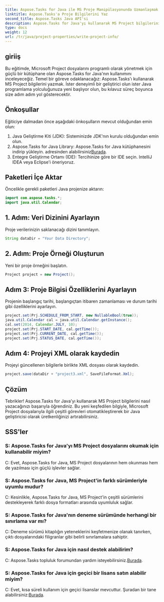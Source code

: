 ```yaml
---
title: Aspose.Tasks for Java ile MS Proje Manipülasyonunda Uzmanlaşmak
linktitle: Aspose.Tasks'a Proje Bilgilerini Yaz
second_title: Aspose.Tasks Java API'si
description: Aspose.Tasks for Java'yı kullanarak MS Project bilgilerini verimli bir şekilde yazmayı öğrenin. Java geliştiricileri için adım adım kılavuz.
type: docs
weight: 12
url: /tr/java/project-properties/write-project-info/
---
```

## giriiş
Bu eğitimde, Microsoft Project dosyalarını programlı olarak yönetmek için güçlü bir kütüphane olan Aspose.Tasks for Java'nın kullanımını inceleyeceğiz. Temel bir göreve odaklanacağız: Aspose.Tasks'ı kullanarak MS Project bilgilerini yazmak. İster deneyimli bir geliştirici olun ister Java programlama yolculuğunuza yeni başlıyor olun, bu kılavuz süreç boyunca size adım adım yol gösterecektir.
## Önkoşullar
Eğiticiye dalmadan önce aşağıdaki önkoşulların mevcut olduğundan emin olun:
1. Java Geliştirme Kiti (JDK): Sisteminizde JDK'nın kurulu olduğundan emin olun.
2.  Aspose.Tasks for Java Library: Aspose.Tasks for Java kütüphanesini indirip yükleyin. adresinden alabilirsiniz[Burada](https://releases.aspose.com/tasks/java/).
3. Entegre Geliştirme Ortamı (IDE): Tercihinize göre bir IDE seçin. IntelliJ IDEA veya Eclipse'i öneriyoruz.

## Paketleri İçe Aktar
Öncelikle gerekli paketleri Java projenize aktarın:
```java
import com.aspose.tasks.*;
import java.util.Calendar;
```

## 1. Adım: Veri Dizinini Ayarlayın
Proje verilerinizin saklanacağı dizini tanımlayın.
```java
String dataDir = "Your Data Directory";
```
## 2. Adım: Proje Örneği Oluşturun
Yeni bir proje örneğini başlatın.
```java
Project project = new Project();
```
## Adım 3: Proje Bilgisi Özelliklerini Ayarlayın
Projenin başlangıç tarihi, başlangıçtan itibaren zamanlaması ve durum tarihi gibi özelliklerini ayarlayın.
```java
project.set(Prj.SCHEDULE_FROM_START, new NullableBool(true));
java.util.Calendar cal = java.util.Calendar.getInstance();
cal.set(2014, Calendar.JULY, 10);
project.set(Prj.START_DATE, cal.getTime());
project.set(Prj.CURRENT_DATE, cal.getTime());
project.set(Prj.STATUS_DATE, cal.getTime());
```
## Adım 4: Projeyi XML olarak kaydedin
Projeyi güncellenen bilgilerle birlikte XML dosyası olarak kaydedin.
```java
project.save(dataDir + "project3.xml", SaveFileFormat.Xml);
```

## Çözüm
Tebrikler! Aspose.Tasks for Java'yı kullanarak MS Project bilgilerini nasıl yazacağınızı başarıyla öğrendiniz. Bu yeni keşfedilen bilgiyle, Microsoft Project dosyalarıyla ilgili çeşitli görevleri otomatikleştirerek bir Java geliştiricisi olarak üretkenliğinizi artırabilirsiniz.
## SSS'ler
### S: Aspose.Tasks for Java'yı MS Project dosyalarını okumak için kullanabilir miyim?
C: Evet, Aspose.Tasks for Java, MS Project dosyalarının hem okunması hem de yazılması için güçlü işlevler sağlar.
### S: Aspose.Tasks for Java, MS Project'in farklı sürümleriyle uyumlu mudur?
C: Kesinlikle, Aspose.Tasks for Java, MS Project'in çeşitli sürümlerini destekleyerek farklı dosya formatları arasında uyumluluk sağlar.
### S: Aspose.Tasks for Java'nın deneme sürümünde herhangi bir sınırlama var mı?
C: Deneme sürümü kitaplığın yeteneklerini keşfetmenize olanak tanırken, çıktı dosyalarındaki filigranlar gibi belirli sınırlamalara sahiptir.
### S: Aspose.Tasks for Java için nasıl destek alabilirim?
 C: Aspose.Tasks topluluk forumundan yardım isteyebilirsiniz.[Burada](https://forum.aspose.com/c/tasks/15).
### S: Aspose.Tasks for Java için geçici bir lisans satın alabilir miyim?
 C: Evet, kısa süreli kullanım için geçici lisanslar mevcuttur. Şuradan bir tane alabilirsiniz:[Burada](https://purchase.aspose.com/temporary-license/).